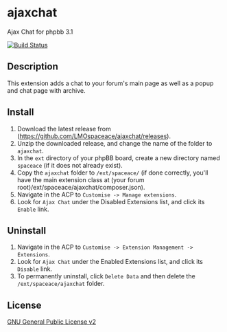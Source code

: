 # ajaxchat
Ajax Chat for phpbb 3.1

[![Build Status](https://travis-ci.org/LMOspaceace/ajaxchat.svg?branch=master)](https://travis-ci.org/LMOspaceace/ajaxchat)

## Description

This extension adds a chat to your forum's main page as well as a popup and chat page with archive.

## Install

1. Download the latest release from (https://github.com/LMOspaceace/ajaxchat/releases).
2. Unzip the downloaded release, and change the name of the folder to `ajaxchat`.
3. In the `ext` directory of your phpBB board, create a new directory named `spaceace` (if it does not already exist).
4. Copy the `ajaxchat` folder to `/ext/spaceace/` (if done correctly, you'll have the main extension class at (your forum root)/ext/spaceace/ajaxchat/composer.json).
5. Navigate in the ACP to `Customise -> Manage extensions`.
6. Look for `Ajax Chat` under the Disabled Extensions list, and click its `Enable` link.

## Uninstall

1. Navigate in the ACP to `Customise -> Extension Management -> Extensions`.
2. Look for `Ajax Chat` under the Enabled Extensions list, and click its `Disable` link.
3. To permanently uninstall, click `Delete Data` and then delete the `/ext/spaceace/ajaxchat` folder.

## License
[GNU General Public License v2](http://opensource.org/licenses/GPL-2.0)
